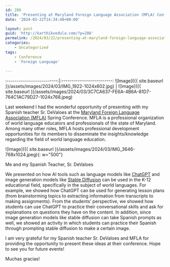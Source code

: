 ```yaml
---
id: 286
title: 'Presenting at Maryland Foreign Language Association (MFLA) Conference'
date: '2024-03-22T14:34:48+00:00'

layout: post
guid: 'http://karthikvedula.com/?p=286'
permalink: /2024/03/22/presenting-at-maryland-foreign-language-association-mfla-conference/
categories:
    - Uncategorized
tags:
    - Conference
    - 'Foreign Language'
    
---
```


:-------------------------:|:-------------------------:
![Image]({{ site.baseurl }}/assets/images/2024/03/IMG_1922-1024x602.jpg) | ![Image]({{ site.baseurl }}/assets/images/2024/03/3C7CA637-FE6A-4B6A-81D7-764C1AC79D27-1024x768.jpeg)

Last weekend I had the wonderful opportunity of presenting with my Spanish teacher Sr. DeValoes at the [Maryland Foreign Language Association (MFLA)](https://www.mflamd.org/#/) Spring Conference. MFLA is a professional organization of world language educators and professionals of the state of Maryland. Among many other roles, MFLA hosts professional development opportunities for its members to disseminate the insights/knowledge regarding the field of world language education.

![Image]({{ site.baseurl }}/assets/images/2024/03/IMG_3646-768x1024.jpeg){: w="500"}
<figcaption>Me and my Spanish Teacher, Sr. DeValoes</figcaption>

We presented on how AI tools such as language models like [ChatGPT](https://chat.openai.com/) and image generation models like [Stable Diffusion](https://stability.ai/) can be used in the K-12 educational field, specifically in the subject of world languages. For example, we showed how ChatGPT can be used for generating lesson plans (from brainstorming topics to extracting information from transcripts to making assignments). From the students’ perspective, we showed how students can use ChatGPT to practice their conversational skills and ask for explanations on questions they have on the content. In addition, since image generation models like stable diffusion can take Spanish prompts as well, we showed an activity in which students can practice their Spanish through prompting stable diffusion to make a certain image.

I am very grateful for my Spanish teacher Sr. DeValoes and MFLA for providing the opportunity to present these ideas at their conference.  Hope to see you for future events!

Muchas gracias!
